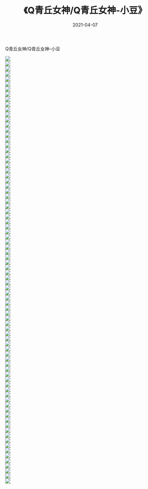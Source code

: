 ﻿---
layout: post
title:  《Q青丘女神/Q青丘女神-小豆》
date:   2021-04-07
img: http://img.660000.xyz/Sharelink/网络美图/2021/Q青丘女神/Q青丘女神-小豆/000.jpg
categories: [美女, 清纯, 唯美]
---

Q青丘女神/Q青丘女神-小豆

 ![](http://img.660000.xyz/Sharelink/网络美图/2021/Q青丘女神/Q青丘女神-小豆/001.jpg) <br>![](http://img.660000.xyz/Sharelink/网络美图/2021/Q青丘女神/Q青丘女神-小豆/002.jpg) <br>![](http://img.660000.xyz/Sharelink/网络美图/2021/Q青丘女神/Q青丘女神-小豆/003.jpg) <br>![](http://img.660000.xyz/Sharelink/网络美图/2021/Q青丘女神/Q青丘女神-小豆/004.jpg) <br>![](http://img.660000.xyz/Sharelink/网络美图/2021/Q青丘女神/Q青丘女神-小豆/005.jpg) <br>![](http://img.660000.xyz/Sharelink/网络美图/2021/Q青丘女神/Q青丘女神-小豆/006.jpg) <br>![](http://img.660000.xyz/Sharelink/网络美图/2021/Q青丘女神/Q青丘女神-小豆/007.jpg) <br>![](http://img.660000.xyz/Sharelink/网络美图/2021/Q青丘女神/Q青丘女神-小豆/008.jpg) <br>![](http://img.660000.xyz/Sharelink/网络美图/2021/Q青丘女神/Q青丘女神-小豆/009.jpg) <br>![](http://img.660000.xyz/Sharelink/网络美图/2021/Q青丘女神/Q青丘女神-小豆/010.jpg) <br>![](http://img.660000.xyz/Sharelink/网络美图/2021/Q青丘女神/Q青丘女神-小豆/011.jpg) <br>![](http://img.660000.xyz/Sharelink/网络美图/2021/Q青丘女神/Q青丘女神-小豆/012.jpg) <br>![](http://img.660000.xyz/Sharelink/网络美图/2021/Q青丘女神/Q青丘女神-小豆/013.jpg) <br>![](http://img.660000.xyz/Sharelink/网络美图/2021/Q青丘女神/Q青丘女神-小豆/014.jpg) <br>![](http://img.660000.xyz/Sharelink/网络美图/2021/Q青丘女神/Q青丘女神-小豆/015.jpg) <br>![](http://img.660000.xyz/Sharelink/网络美图/2021/Q青丘女神/Q青丘女神-小豆/016.jpg) <br>![](http://img.660000.xyz/Sharelink/网络美图/2021/Q青丘女神/Q青丘女神-小豆/017.jpg) <br>![](http://img.660000.xyz/Sharelink/网络美图/2021/Q青丘女神/Q青丘女神-小豆/018.jpg) <br>![](http://img.660000.xyz/Sharelink/网络美图/2021/Q青丘女神/Q青丘女神-小豆/019.jpg) <br>![](http://img.660000.xyz/Sharelink/网络美图/2021/Q青丘女神/Q青丘女神-小豆/020.jpg) <br>![](http://img.660000.xyz/Sharelink/网络美图/2021/Q青丘女神/Q青丘女神-小豆/021.jpg) <br>![](http://img.660000.xyz/Sharelink/网络美图/2021/Q青丘女神/Q青丘女神-小豆/022.jpg) <br>![](http://img.660000.xyz/Sharelink/网络美图/2021/Q青丘女神/Q青丘女神-小豆/023.jpg) <br>![](http://img.660000.xyz/Sharelink/网络美图/2021/Q青丘女神/Q青丘女神-小豆/024.jpg) <br>![](http://img.660000.xyz/Sharelink/网络美图/2021/Q青丘女神/Q青丘女神-小豆/025.jpg) <br>![](http://img.660000.xyz/Sharelink/网络美图/2021/Q青丘女神/Q青丘女神-小豆/026.jpg) <br>![](http://img.660000.xyz/Sharelink/网络美图/2021/Q青丘女神/Q青丘女神-小豆/027.jpg) <br>![](http://img.660000.xyz/Sharelink/网络美图/2021/Q青丘女神/Q青丘女神-小豆/028.jpg) <br>![](http://img.660000.xyz/Sharelink/网络美图/2021/Q青丘女神/Q青丘女神-小豆/029.jpg) <br>![](http://img.660000.xyz/Sharelink/网络美图/2021/Q青丘女神/Q青丘女神-小豆/030.jpg) <br>![](http://img.660000.xyz/Sharelink/网络美图/2021/Q青丘女神/Q青丘女神-小豆/031.jpg) <br>![](http://img.660000.xyz/Sharelink/网络美图/2021/Q青丘女神/Q青丘女神-小豆/032.jpg) <br>![](http://img.660000.xyz/Sharelink/网络美图/2021/Q青丘女神/Q青丘女神-小豆/033.jpg) <br>![](http://img.660000.xyz/Sharelink/网络美图/2021/Q青丘女神/Q青丘女神-小豆/034.jpg) <br>![](http://img.660000.xyz/Sharelink/网络美图/2021/Q青丘女神/Q青丘女神-小豆/035.jpg) <br>![](http://img.660000.xyz/Sharelink/网络美图/2021/Q青丘女神/Q青丘女神-小豆/036.jpg) <br>![](http://img.660000.xyz/Sharelink/网络美图/2021/Q青丘女神/Q青丘女神-小豆/037.jpg) <br>![](http://img.660000.xyz/Sharelink/网络美图/2021/Q青丘女神/Q青丘女神-小豆/038.jpg) <br>![](http://img.660000.xyz/Sharelink/网络美图/2021/Q青丘女神/Q青丘女神-小豆/039.jpg) <br>![](http://img.660000.xyz/Sharelink/网络美图/2021/Q青丘女神/Q青丘女神-小豆/040.jpg) <br>![](http://img.660000.xyz/Sharelink/网络美图/2021/Q青丘女神/Q青丘女神-小豆/041.jpg) <br>![](http://img.660000.xyz/Sharelink/网络美图/2021/Q青丘女神/Q青丘女神-小豆/042.jpg) <br>![](http://img.660000.xyz/Sharelink/网络美图/2021/Q青丘女神/Q青丘女神-小豆/043.jpg) <br>![](http://img.660000.xyz/Sharelink/网络美图/2021/Q青丘女神/Q青丘女神-小豆/044.jpg) <br>![](http://img.660000.xyz/Sharelink/网络美图/2021/Q青丘女神/Q青丘女神-小豆/045.jpg) <br>![](http://img.660000.xyz/Sharelink/网络美图/2021/Q青丘女神/Q青丘女神-小豆/046.jpg) <br>![](http://img.660000.xyz/Sharelink/网络美图/2021/Q青丘女神/Q青丘女神-小豆/047.jpg) <br>![](http://img.660000.xyz/Sharelink/网络美图/2021/Q青丘女神/Q青丘女神-小豆/048.jpg) <br>![](http://img.660000.xyz/Sharelink/网络美图/2021/Q青丘女神/Q青丘女神-小豆/049.jpg) <br>![](http://img.660000.xyz/Sharelink/网络美图/2021/Q青丘女神/Q青丘女神-小豆/050.jpg) <br>![](http://img.660000.xyz/Sharelink/网络美图/2021/Q青丘女神/Q青丘女神-小豆/051.jpg) <br>![](http://img.660000.xyz/Sharelink/网络美图/2021/Q青丘女神/Q青丘女神-小豆/052.jpg) <br>![](http://img.660000.xyz/Sharelink/网络美图/2021/Q青丘女神/Q青丘女神-小豆/053.jpg) <br>![](http://img.660000.xyz/Sharelink/网络美图/2021/Q青丘女神/Q青丘女神-小豆/054.jpg) <br>![](http://img.660000.xyz/Sharelink/网络美图/2021/Q青丘女神/Q青丘女神-小豆/055.jpg) <br>![](http://img.660000.xyz/Sharelink/网络美图/2021/Q青丘女神/Q青丘女神-小豆/056.jpg) <br>![](http://img.660000.xyz/Sharelink/网络美图/2021/Q青丘女神/Q青丘女神-小豆/057.jpg) <br>![](http://img.660000.xyz/Sharelink/网络美图/2021/Q青丘女神/Q青丘女神-小豆/058.jpg) <br>![](http://img.660000.xyz/Sharelink/网络美图/2021/Q青丘女神/Q青丘女神-小豆/059.jpg) <br>![](http://img.660000.xyz/Sharelink/网络美图/2021/Q青丘女神/Q青丘女神-小豆/060.jpg) <br>![](http://img.660000.xyz/Sharelink/网络美图/2021/Q青丘女神/Q青丘女神-小豆/061.jpg) <br>![](http://img.660000.xyz/Sharelink/网络美图/2021/Q青丘女神/Q青丘女神-小豆/062.jpg) <br>![](http://img.660000.xyz/Sharelink/网络美图/2021/Q青丘女神/Q青丘女神-小豆/063.jpg) <br>![](http://img.660000.xyz/Sharelink/网络美图/2021/Q青丘女神/Q青丘女神-小豆/064.jpg) <br>![](http://img.660000.xyz/Sharelink/网络美图/2021/Q青丘女神/Q青丘女神-小豆/065.jpg) <br>![](http://img.660000.xyz/Sharelink/网络美图/2021/Q青丘女神/Q青丘女神-小豆/066.jpg) <br>![](http://img.660000.xyz/Sharelink/网络美图/2021/Q青丘女神/Q青丘女神-小豆/067.jpg) <br>![](http://img.660000.xyz/Sharelink/网络美图/2021/Q青丘女神/Q青丘女神-小豆/068.jpg) <br>![](http://img.660000.xyz/Sharelink/网络美图/2021/Q青丘女神/Q青丘女神-小豆/069.jpg) <br>![](http://img.660000.xyz/Sharelink/网络美图/2021/Q青丘女神/Q青丘女神-小豆/070.jpg) <br>![](http://img.660000.xyz/Sharelink/网络美图/2021/Q青丘女神/Q青丘女神-小豆/071.jpg) <br>![](http://img.660000.xyz/Sharelink/网络美图/2021/Q青丘女神/Q青丘女神-小豆/072.jpg) <br>![](http://img.660000.xyz/Sharelink/网络美图/2021/Q青丘女神/Q青丘女神-小豆/073.jpg) <br>![](http://img.660000.xyz/Sharelink/网络美图/2021/Q青丘女神/Q青丘女神-小豆/074.jpg) <br>![](http://img.660000.xyz/Sharelink/网络美图/2021/Q青丘女神/Q青丘女神-小豆/075.jpg) <br>![](http://img.660000.xyz/Sharelink/网络美图/2021/Q青丘女神/Q青丘女神-小豆/076.jpg) <br>![](http://img.660000.xyz/Sharelink/网络美图/2021/Q青丘女神/Q青丘女神-小豆/077.jpg) <br>![](http://img.660000.xyz/Sharelink/网络美图/2021/Q青丘女神/Q青丘女神-小豆/078.jpg) <br>![](http://img.660000.xyz/Sharelink/网络美图/2021/Q青丘女神/Q青丘女神-小豆/079.jpg) <br>![](http://img.660000.xyz/Sharelink/网络美图/2021/Q青丘女神/Q青丘女神-小豆/080.jpg) <br>![](http://img.660000.xyz/Sharelink/网络美图/2021/Q青丘女神/Q青丘女神-小豆/081.jpg) <br>![](http://img.660000.xyz/Sharelink/网络美图/2021/Q青丘女神/Q青丘女神-小豆/082.jpg) <br>![](http://img.660000.xyz/Sharelink/网络美图/2021/Q青丘女神/Q青丘女神-小豆/083.jpg) <br>![](http://img.660000.xyz/Sharelink/网络美图/2021/Q青丘女神/Q青丘女神-小豆/084.jpg) <br>